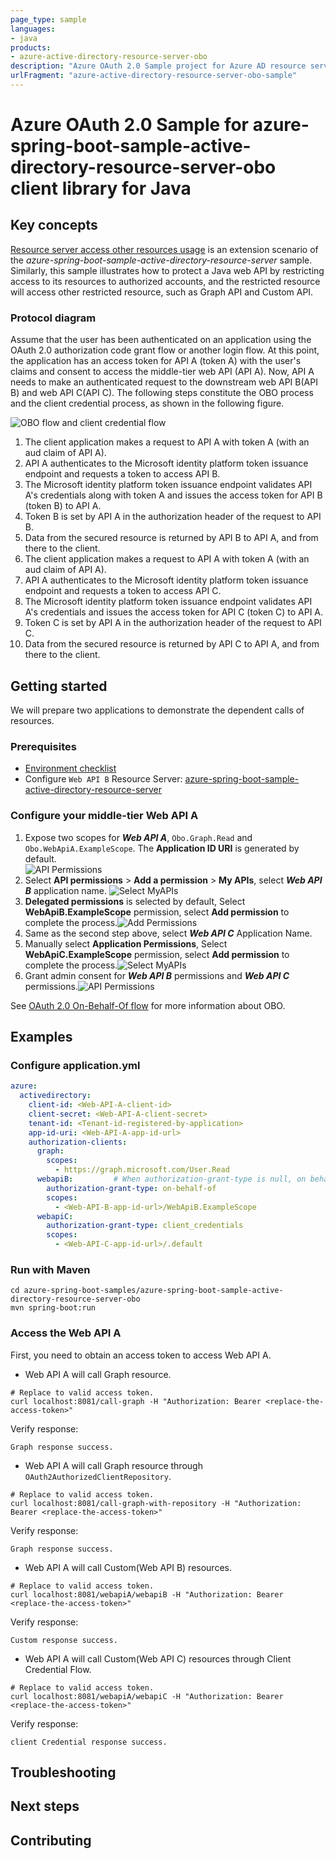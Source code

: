```yaml
---
page_type: sample
languages:
- java
products:
- azure-active-directory-resource-server-obo
description: "Azure OAuth 2.0 Sample project for Azure AD resource server obo client library"
urlFragment: "azure-active-directory-resource-server-obo-sample"
---
```


# Azure OAuth 2.0 Sample for azure-spring-boot-sample-active-directory-resource-server-obo client library for Java

## Key concepts
[Resource server access other resources usage] is an extension scenario of the *azure-spring-boot-sample-active-directory-resource-server* sample. Similarly, this sample illustrates how to protect a Java web API by restricting access to its resources to authorized accounts, and the restricted resource will access other restricted resource, such as Graph API and Custom API.

### Protocol diagram
Assume that the user has been authenticated on an application using the OAuth 2.0 authorization code grant flow or another login flow. At this point, the application has an access token for API A (token A) with the user's claims and consent to access the middle-tier web API (API A). Now, API A needs to make an authenticated request to the downstream web API B(API B) and web API C(API C).
The following steps constitute the OBO process and the client credential process, as shown in the following figure.

![OBO flow and client credential flow](docs/image-aad-obo-flow-and-client-credential-flow.png)
1. The client application makes a request to API A with token A (with an aud claim of API A).
2. API A authenticates to the Microsoft identity platform token issuance endpoint and requests a token to access API B.
4. The Microsoft identity platform token issuance endpoint validates API A's credentials along with token A and issues the access token for API B (token B) to API A.
4. Token B is set by API A in the authorization header of the request to API B.
5. Data from the secured resource is returned by API B to API A, and from there to the client.
6. The client application makes a request to API A with token A (with an aud claim of API A).
7. API A authenticates to the Microsoft identity platform token issuance endpoint and requests a token to access API C.
8. The Microsoft identity platform token issuance endpoint validates API A's credentials and issues the access token for API C (token C) to API A.
9. Token C is set by API A in the authorization header of the request to API C.
10. Data from the secured resource is returned by API C to API A, and from there to the client.

## Getting started
We will prepare two applications to demonstrate the dependent calls of resources.

### Prerequisites
- [Environment checklist][environment_checklist]
- Configure `Web API B` Resource Server: [azure-spring-boot-sample-active-directory-resource-server]

### Configure your middle-tier Web API A
1. Expose two scopes for ***Web API A***, `Obo.Graph.Read` and `Obo.WebApiA.ExampleScope`. The **Application ID URI** is generated by default.  
![API Permissions](docs/image-resource-server-obo-add-scope.png)
2. Select **API permissions** > **Add a permission** > **My APIs**, select ***Web API B*** application name. ![Select MyAPIs](docs/image-select-myapis.png)
3. **Delegated permissions** is selected by default, Select **WebApiB.ExampleScope** permission, select **Add permission** to complete the process.![Add Permissions](docs/image-add-permissions.png)
4. Same as the second step above, select ***Web API C*** Application Name.
5. Manually select **Application Permissions**, Select **WebApiC.ExampleScope** permission, select **Add permission** to complete the process.![Select MyAPIs](docs/image-select-application-permission.png)
6. Grant admin consent for ***Web API B*** permissions and  ***Web API C*** permissions.![API Permissions](docs/image-add-grant-admin-consent.png)

See [OAuth 2.0 On-Behalf-Of flow] for more information about OBO.

## Examples
### Configure application.yml
```yaml
azure:
  activedirectory:
    client-id: <Web-API-A-client-id>
    client-secret: <Web-API-A-client-secret>
    tenant-id: <Tenant-id-registered-by-application>
    app-id-uri: <Web-API-A-app-id-url>
    authorization-clients:
      graph:
        scopes:
          - https://graph.microsoft.com/User.Read
      webapiB:         # When authorization-grant-type is null, on behalf of flow is used by default
        authorization-grant-type: on-behalf-of
        scopes:
          - <Web-API-B-app-id-url>/WebApiB.ExampleScope
      webapiC:
        authorization-grant-type: client_credentials
        scopes:
          - <Web-API-C-app-id-url>/.default
```

### Run with Maven
```shell
cd azure-spring-boot-samples/azure-spring-boot-sample-active-directory-resource-server-obo
mvn spring-boot:run
```

### Access the Web API A
First, you need to obtain an access token to access Web API A.
- Web API A will call Graph resource. 
```shell script
# Replace to valid access token.
curl localhost:8081/call-graph -H "Authorization: Bearer <replace-the-access-token>"
```
Verify response:
```text
Graph response success.
```

- Web API A will call Graph resource through `OAuth2AuthorizedClientRepository`. 

```shell script
# Replace to valid access token.
curl localhost:8081/call-graph-with-repository -H "Authorization: Bearer <replace-the-access-token>"
```

Verify response:
```text
Graph response success.
```

- Web API A will call Custom(Web API B) resources. 

```shell script
# Replace to valid access token.
curl localhost:8081/webapiA/webapiB -H "Authorization: Bearer <replace-the-access-token>"
```

Verify response:
```text
Custom response success.
```

- Web API A will call Custom(Web API C) resources through Client Credential Flow.

```shell script
# Replace to valid access token.
curl localhost:8081/webapiA/webapiC -H "Authorization: Bearer <replace-the-access-token>"
```

Verify response:
```text
client Credential response success.
```

## Troubleshooting

## Next steps
## Contributing

<!-- LINKS -->
[Azure portal]: https://portal.azure.com/
[environment_checklist]: https://github.com/Azure/azure-sdk-for-java/blob/master/sdk/spring/ENVIRONMENT_CHECKLIST.md#ready-to-run-checklist
[Resource server access other resources usage]: https://github.com/Azure/azure-sdk-for-java/tree/master/sdk/spring/azure-spring-boot-starter-active-directory#resource-server-access-other-resources-usage
[azure-spring-boot-sample-active-directory-resource-server]: https://github.com/Azure/azure-sdk-for-java/tree/master/sdk/spring/azure-spring-boot-samples/azure-spring-boot-sample-active-directory-resource-server
[OAuth 2.0 On-Behalf-Of flow]: https://docs.microsoft.com/azure/active-directory/develop/v2-oauth2-on-behalf-of-flow

